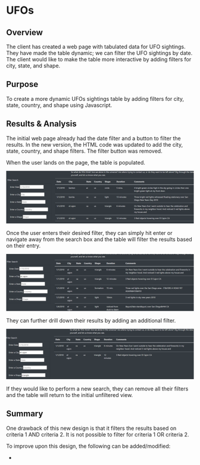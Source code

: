 # UFOs

## Overview
The client has created a web page with tabulated data for UFO sightings. They have made the table dynamic; we can filter the UFO sightings by date. The client would like to make the table more interactive by adding filters for city, state, and shape. 

## Purpose
To create a more dynamic UFOs sightings table by adding filters for city, state, country, and shape using Javascript.

## Results & Analysis
The initial web page already had the date filter and a button to filter the results. In the new version, the HTML code was updated to add the city, state, country, and shape filters. The filter button was removed. 

When the user lands on the page, the table is populated. 

![table-1](static/images/table-1.png)

Once the user enters their desired filter, they can simply hit enter or navigate away from the search box and the table will filter the results based on their entry.

![table-2](static/images/table-2.png)

They can further drill down their results by adding an additional filter.

![table-3](static/images/table-3.png)

If they would like to perform a new search, they can remove all their filters and the table will return to the initial unfiltered view.

## Summary
One drawback of this new design is that it filters the results based on criteria 1 AND criteria 2. It is not possible to filter for criteria 1 OR criteria 2.

To improve upon this design, the following can be added/modified:

- 